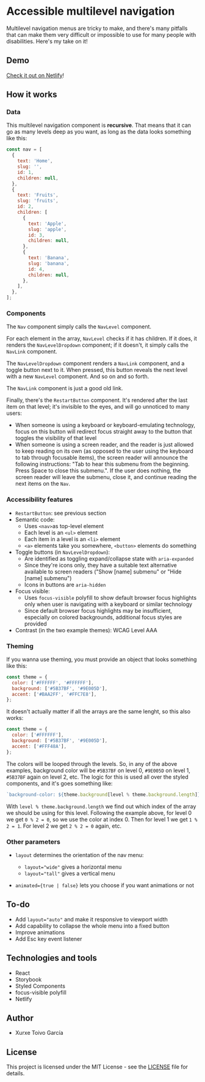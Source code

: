 # Accessible multilevel navigation

Multilevel navigation menus are tricky to make, and there's many pitfalls that can make them very difficult or impossible to use for many people with disabilities. Here's my take on it!

## Demo

[Check it out on Netlify](https://accessible-multilevel-nav.netlify.com/)!

## How it works

### Data

This multilevel navigation component is **recursive**. That means that it can go as many levels deep as you want, as long as the data looks something like this:

```js
const nav = [
  {
    text: 'Home',
    slug: '',
    id: 1,
    children: null,
  },
  {
    text: 'Fruits',
    slug: 'fruits',
    id: 2,
    children: [
      {
        text: 'Apple',
        slug: 'apple',
        id: 3,
        children: null,
      },
      {
        text: 'Banana',
        slug: 'banana',
        id: 4,
        children: null,
      },
    ],
  },
];
```

### Components

The `Nav` component simply calls the `NavLevel` component.

For each element in the array, `NavLevel` checks if it has children. If it does, it renders the `NavLevelDropdown` component; if it doesn't, it simply calls the `NavLink` component.

The `NavLevelDropdown` component renders a `NavLink` component, and a toggle button next to it. When pressed, this button reveals the next level with a new `NavLevel` component. And so on and so forth.

The `NavLink` component is just a good old link.

Finally, there's the `RestartButton` component. It's rendered after the last item on that level; it's invisible to the eyes, and will go unnoticed to many users:

- When someone is using a keyboard or keyboard-emulating technology, focus on this button will redirect focus straight away to the button that toggles the visibility of that level
- When someone is using a screen reader, and the reader is just allowed to keep reading on its own (as opposed to the user using the keyboard to tab through focusable items), the screen reader will announce the following instructions: "Tab to hear this submenu from the beginning. Press Space to close this submenu.". If the user does nothing, the screen reader will leave the submenu, close it, and continue reading the next items on the `Nav`.

### Accessibility features

- `RestartButton`: see previous section
- Semantic code:
  - Uses `<nav>`as top-level element
  - Each level is an `<ul>` element
  - Each item in a level is an `<li>` element
  - `<a>` elements take you somewhere, `<button>` elements do something
- Toggle buttons (in `NavLevelDropdown`):
  - Are identified as toggling expand/collapse state with `aria-expanded`
  - Since they're icons only, they have a suitable text alternative available to screen readers ("Show [name] submenu" or "Hide [name] submenu")
  - Icons in buttons are `aria-hidden`
- Focus visible:
  - Uses `focus-visible` polyfill to show default browser focus highlights only when user is navigating with a keyboard or similar technology
  - Since default browser focus highlights may be insufficient, especially on colored backgrounds, additional focus styles are provided
- Contrast (in the two example themes): WCAG Level AAA

### Theming

If you wanna use theming, you must provide an object that looks something like this:

```js
const theme = {
  color: ['#FFFFFF', '#FFFFFF'],
  background: ['#5B37BF', '#9E005D'],
  accent: ['#BAA2FF', '#FFC7E8'],
};
```

It doesn't actually matter if all the arrays are the same lenght, so this also works:

```js
const theme = {
  color: ['#FFFFFF'],
  background: ['#5B37BF', '#9E005D'],
  accent: ['#FFF48A'],
};
```

The colors will be looped through the levels. So, in any of the above examples, background color will be `#5B37BF` on level 0, `#9E005D` on level 1, `#5B37BF` again on level 2, etc. The logic for this is used all over the styled components, and it's goes something like:

```js
`background-color: ${theme.background[level % theme.background.length]};`;
```

With `level % theme.background.length` we find out which index of the array we should be using for this level. Following the example above, for level 0 we get `0 % 2 = 0`, so we use the color at index 0. Then for level 1 we get `1 % 2 = 1`. For level 2 we get `2 % 2 = 0` again, etc.

### Other parameters

- `layout` determines the orientation of the nav menu:

  - `layout="wide"` gives a horizontal menu
  - `layout="tall"` gives a vertical menu

- `animated={true | false}` lets you choose if you want animations or not

## To-do

- Add `layout="auto"` and make it responsive to viewport width
- Add capability to collapse the whole menu into a fixed button
- Improve animations
- Add Esc key event listener

## Technologies and tools

- React
- Storybook
- Styled Components
- focus-visible polyfill
- Netlify

## Author

- Xurxe Toivo García

## License

This project is licensed under the MIT License - see the [LICENSE](LICENSE) file for details.
